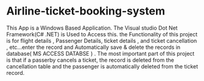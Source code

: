 # Airline-ticket-booking-system
This App is a Windows Based Application. The Visual studio Dot Net Framework(C# .NET) is Used to Access this. the Functionality of this project is for flight details , Passenger Details, ticket details , and ticket cancellation , etc...enter the record and Automatically save &amp; delete the records in database( MS ACCESS DATABSE ) . The most important part of this project is that if a passerby cancels a ticket, the record is deleted from the cancellation table and the passenger is automatically deleted from the ticket record.
